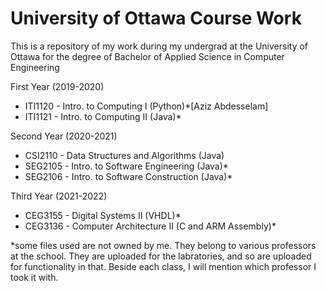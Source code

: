 # University of Ottawa Course Work
This is a repository of my work during my undergrad at the University of Ottawa for the degree of Bachelor of Applied Science in Computer Engineering

First Year (2019-2020)
- ITI1120 - Intro. to Computing I (Python)*[Aziz Abdesselam]
- ITI1121 - Intro. to Computing II (Java)*

Second Year (2020-2021)
- CSI2110 - Data Structures and Algorithms (Java)
- SEG2105 - Intro. to Software Engineering (Java)*
- SEG2106 - Intro. to Software Construction (Java)*

Third Year (2021-2022)
- CEG3155 - Digital Systems II (VHDL)*
- CEG3136 - Computer Architecture II (C and ARM Assembly)*

*some files used are not owned by me. They belong to various professors at the school. They are uploaded for the labratories, and so are uploaded for functionality in that. Beside each class, I will mention which professor I took it with.
